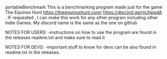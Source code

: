 portableBenchmark
This is a benchmarking program made just for the game The Equinox Hunt https://theequinoxhunt.com/ https://discord.gg/mUhppdA . IF requested , I can make this work for any other program including other Indie Games.  My discord name is the same as the one on github

NOTES FOR USERS:
-instructions on how to use the program are found in the releases readme.txt and make sure to read it

NOTES FOR DEVS:
-important stuff to know for devs can be also found in readme.txt in the releases.
